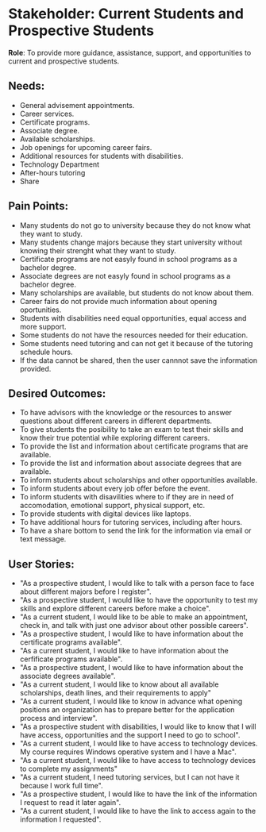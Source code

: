 # Stakeholder: Current Students and Prospective Students

**Role**: To provide more guidance, assistance, support, and opportunities to current and prospective students.    

## Needs:
- General advisement appointments.
- Career services.
- Certificate programs.
- Associate degree.
- Available scholarships.
- Job openings for upcoming career fairs.
- Additional resources for students with disabilities.
- Technology Department
- After-hours tutoring
- Share

## Pain Points:
- Many students do not go to university because they do not know what they want to study.
- Many students change majors because they start university without knowing their strenght what they want to study. 
- Certificate programs are not easyly found in school programs as a bachelor degree. 
- Associate degrees are not easyly found in school programs as a bachelor degree.
- Many scholarships are available, but students do not know about them.
- Career fairs do not provide much information about opening oportunities. 
- Students with disabilities need equal opportunities, equal access and more support.
- Some students do not have the resources needed for their education.
- Some students need tutoring and can not get it because of the tutoring schedule hours.
- If the data cannot be shared, then the user cannnot save the information provided.

## Desired Outcomes:
- To have advisors with the knowledge or the resources to answer questions about different careers in different departments. 
- To give students the posibility to take an exam to test their skills and know their true potential while exploring different careers.  
- To provide the list and information about certificate programs that are available.
- To provide the list and information about associate degrees that are available.
- To inform students about scholarships and other opportunities available.
- To inform students about every job offer before the event. 
- To inform students with disavilities where to if they are in need of accomodation, emotional support, physical support, etc.
- To provide students with digital devices like laptops.
- To have additional hours for tutoring services, including after hours.
- To have a share bottom to send the link for the information via email or text message.   

## User Stories:
- "As a prospective student, I would like to talk with a person face to face about different majors before I register".
- "As a prospective student, I would like to have the opportunity to test my skills and explore different careers before make a choice".
- "As a current student, I would like to be able to make an appointment, check in, and talk with just one advisor about other possible careers".
- "As a prospective student, I would like to have information about the certificate programs available".
- "As a current student, I would like to have information about the cerfificate programs available". 
- "As a prospective student, I would like to have information about the associate degrees available". 
- "As a current student, I would like to know about all available scholarships, death lines, and their requirements to apply"
- "As a current student, I would like to know in advance what opening positions an organization has to prepare better for the application process and interview".
- "As a prospective student with disabilities, I would like to know that I will have access, opportunities and the support I need to go to school".
- "As a current student, I would like to have access to technology devices. My course requires Windows operative system and I have a Mac". 
- "As a current student, I would like to have access to technology devices to complete my assignments"
- "As a current student, I need tutoring services, but I can not have it because I work full time".
- "As a prospective student, I would like to have the link of the information I request to read it later again". 
- "As a current student, I would like to have the link to access again to the information I requested". 